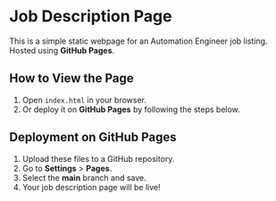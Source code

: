 # Job Description Page

This is a simple static webpage for an Automation Engineer job listing.  
Hosted using **GitHub Pages**.

## How to View the Page
1. Open `index.html` in your browser.
2. Or deploy it on **GitHub Pages** by following the steps below.

## Deployment on GitHub Pages
1. Upload these files to a GitHub repository.
2. Go to **Settings** > **Pages**.
3. Select the **main** branch and save.
4. Your job description page will be live!
